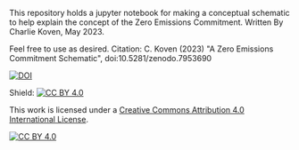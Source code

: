 This repository holds a jupyter notebook for making a conceptual
schematic to help explain the concept of the Zero Emissions
Commitment. Written By Charlie Koven, May 2023.

Feel free to use as desired. Citation: C. Koven (2023) "A Zero Emissions Commitment Schematic", doi:10.5281/zenodo.7953690

[![DOI](https://zenodo.org/badge/DOI/10.5281/zenodo.7953690.svg)](https://doi.org/10.5281/zenodo.7953690)

Shield: [![CC BY 4.0][cc-by-shield]][cc-by]

This work is licensed under a
[Creative Commons Attribution 4.0 International License][cc-by].

[![CC BY 4.0][cc-by-image]][cc-by]

[cc-by]: http://creativecommons.org/licenses/by/4.0/
[cc-by-image]: https://i.creativecommons.org/l/by/4.0/88x31.png
[cc-by-shield]: https://img.shields.io/badge/License-CC%20BY%204.0-lightgrey.svg
